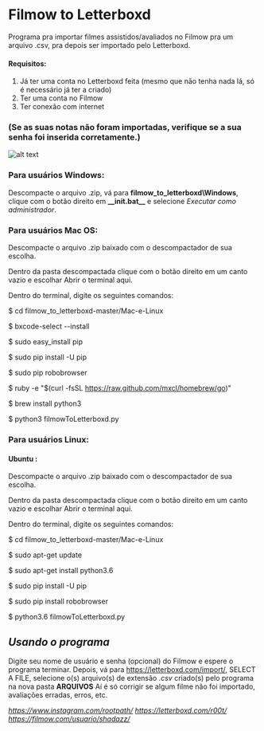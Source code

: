 # Filmow to Letterboxd

Programa pra importar filmes assistidos/avaliados no Filmow pra um arquivo .csv, pra depois ser importado pelo Letterboxd.

#### Requisitos:
1. Já ter uma conta no Letterboxd feita (mesmo que não tenha nada lá, só é necessário já ter a criado)
2. Ter uma conta no Filmow
3. Ter conexão com internet
### (Se as suas notas não foram importadas, verifique se a sua senha foi inserida corretamente.)

![alt text](https://i.imgur.com/k0CHeVU.gif)

### Para usuários Windows:

Descompacte o arquivo .zip, vá para **filmow_to_letterboxd\Windows**, clique com o botão direito em **\_\_init.bat\_\_** e selecione *Executar como administrador*.

### Para usuários Mac OS:

Descompacte o arquivo .zip baixado com o descompactador de sua escolha.

Dentro da pasta descompactada clique com o botão direito em um canto vazio e escolhar Abrir o terminal aqui.

Dentro do terminal, digite os seguintes comandos:

$ cd filmow_to_letterboxd-master/Mac-e-Linux

$ bxcode-select --install

$ sudo easy_install pip

$ sudo pip install -U pip

$ sudo pip robobrowser

$ ruby -e "$(curl -fsSL https://raw.github.com/mxcl/homebrew/go)"

$ brew install python3

$ python3 filmowToLetterboxd.py

### Para usuários Linux:

#### Ubuntu : 
Descompacte o arquivo .zip baixado com o descompactador de sua escolha.

Dentro da pasta descompactada clique com o botão direito em um canto vazio e escolhar Abrir o terminal aqui.

Dentro do terminal, digite os seguintes comandos:

$ cd filmow_to_letterboxd-master/Mac-e-Linux

$ sudo apt-get update

$ sudo apt-get install python3.6

$ sudo pip install -U pip

$ sudo pip install robobrowser

$ python3.6 filmowToLetterboxd.py

## *Usando o programa*

Digite seu nome de usuário e senha (opcional) do Filmow e espere o programa terminar. 
Depois, vá para https://letterboxd.com/import/, SELECT A FILE, selecione o(s) arquivo(s) de extensão *.csv* criado(s) pelo programa
na nova pasta **ARQUIVOS**
Aí é só corrigir se algum filme não foi importado, avaliações erradas, erros, etc.

*https://www.instagram.com/rootpath/ https://letterboxd.com/r00t/ https://filmow.com/usuario/shadazz/*
